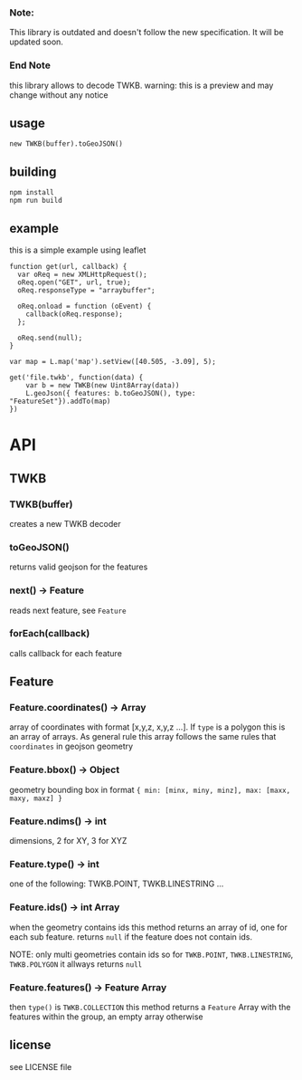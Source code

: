 
### Note: 

This library is outdated and doesn't follow the new specification.
It will be updated soon. 
### End Note


this library allows to decode TWKB.
warning: this is a preview and may change without any notice

## usage

```
new TWKB(buffer).toGeoJSON()
```

## building

```
npm install
npm run build
```

## example

this is a simple example using leaflet

```
function get(url, callback) {
  var oReq = new XMLHttpRequest();
  oReq.open("GET", url, true);
  oReq.responseType = "arraybuffer";

  oReq.onload = function (oEvent) {
    callback(oReq.response);
  };

  oReq.send(null);
}

var map = L.map('map').setView([40.505, -3.09], 5);

get('file.twkb', function(data) {
    var b = new TWKB(new Uint8Array(data))
    L.geoJson({ features: b.toGeoJSON(), type: "FeatureSet"}).addTo(map)
})
```

# API

## TWKB 

### TWKB(buffer)

creates a new TWKB decoder

### toGeoJSON()

returns valid geojson for the features

### next() -> Feature
reads next feature, see ``Feature``

### forEach(callback)
calls callback for each feature

## Feature

### Feature.coordinates() -> Array
array of coordinates with format [x,y,z, x,y,z ...]. If ``type`` is a polygon this is an array of
arrays. As general rule this array follows the same rules that ``coordinates`` in geojson geometry

### Feature.bbox() -> Object 
geometry bounding box in format ``{ min: [minx, miny, minz], max: [maxx, maxy, maxz] }``

### Feature.ndims() -> int
dimensions, 2 for XY, 3 for XYZ

### Feature.type() -> int
one of the following: TWKB.POINT, TWKB.LINESTRING ...

### Feature.ids() -> int Array
when the geometry contains ids this method returns an array of id, one for each sub feature.
returns ``null`` if the feature does not contain ids.

NOTE: only multi geometries contain ids so for ``TWKB.POINT``, 
``TWKB.LINESTRING``, ``TWKB.POLYGON`` it allways returns ``null``

### Feature.features() -> Feature Array

then ``type()`` is ``TWKB.COLLECTION`` this method returns a ``Feature`` Array with the features
within the group, an empty array otherwise



## license

see LICENSE file
